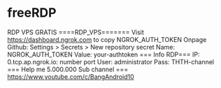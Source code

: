# freeRDP
RDP VPS GRATIS  ====RDP_VPS=======  Visit https://dashboard.ngrok.com to copy NGROK_AUTH_TOKEN Onpage Github: Settings > Secrets > New repository secret Name: NGROK_AUTH_TOKEN Value: your-authtoken === Info RDP===  IP: 0.tcp.ap.ngrok.io: number port User: administrator Pass: THTH-channel === Help me 5.000.000 Sub channel === https://www.youtube.com/c/BangAndroid10
